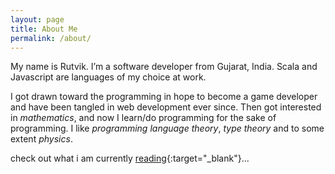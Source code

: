 ```yaml
---
layout: page
title: About Me
permalink: /about/
---
```


My name is Rutvik. I’m a software developer from Gujarat, India. Scala and Javascript are languages of my choice at work. 

I got drawn toward the programming in hope to become a game developer and have been tangled in web development ever since. Then got interested in *mathematics*, and now I learn/do programming for the sake of programming. I like *programming language theory*, *type theory* and to some extent *physics*.

check out what i am currently [reading](https://www.goodreads.com/user/show/51329797-rutvik-patel){:target="_blank"}...